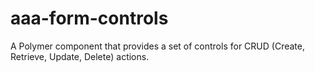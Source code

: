 aaa-form-controls
============

A Polymer component that provides a set of controls for CRUD (Create, Retrieve, Update, Delete) actions.

```
